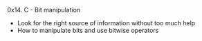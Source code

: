 0x14. C - Bit manipulation

* Look for the right source of information without too much help
* How to manipulate bits and use bitwise operators